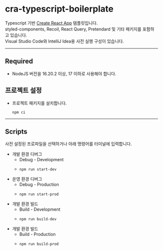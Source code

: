 # cra-typescript-boilerplate

Typescript 기반 [Create React App](https://github.com/facebook/create-react-app) 템플릿입니다.
<br>
styled-components, Recoil, React Query, Pretendard 및 기타 패키지를 포함하고 있습니다.
<br>
Visual Studio Code와 IntelliJ Idea용 사전 실행 구성이 있습니다.

---

## Required
- NodeJS 버전을 16.20.2 이상, 17 이하로 사용해야 합니다.

## 프로젝트 설정

- 프로젝트 패키지를 설치합니다.
  ```shell
  npm ci
  ```

---

## Scripts
사전 설정된 프로파일을 선택하거나 아래 명령어를 터미널에 입력합니다.
- 개발 환경 디버그
  - Debug - Development
  - ```shell
    npm run start-dev
    ```
- 운영 환경 디버그
  - Debug - Production
  - ```shell
    npm run start-prod
    ```
- 개발 환경 빌드
  - Build - Development
  - ```shell
    npm run build-dev
    ```
- 개발 환경 빌드
  - Build - Production
  - ```shell
    npm run build-prod
    ```
